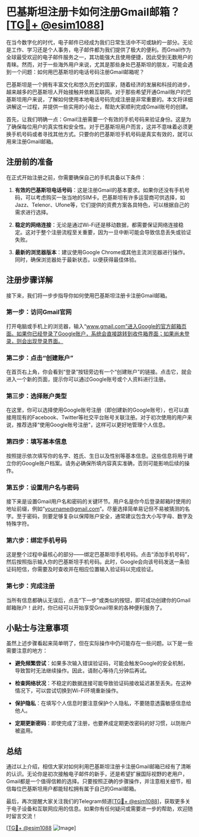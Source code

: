 # 巴基斯坦注册卡如何注册Gmail邮箱？[[TG💪+ @esim1088](https://t.me/s/esim1088)]

在当今数字化的时代，电子邮件已经成为我们日常生活中不可或缺的一部分。无论是工作、学习还是个人事务，电子邮件都为我们提供了极大的便利。而Gmail作为全球最受欢迎的电子邮件服务之一，其功能强大且使用便捷，因此受到无数用户的青睐。然而，对于一些海外用户来说，尤其是那些身处巴基斯坦的朋友，可能会遇到一个问题：如何用巴基斯坦的电话号码注册Gmail邮箱呢？

巴基斯坦是一个拥有丰富文化和悠久历史的国家，随着经济的发展和科技的进步，越来越多的巴基斯坦人开始接触并依赖互联网。对于那些希望开通Gmail账户的巴基斯坦用户来说，了解如何使用本地电话号码完成注册是非常重要的。本文将详细讲解这一过程，并提供一些实用的小贴士，帮助大家顺利完成Gmail账号的创建。

首先，让我们明确一点：Gmail注册需要一个有效的手机号码来验证身份。这是为了确保每位用户的真实性和安全性。对于巴基斯坦用户而言，这并不意味着必须更换手机号码或者寻找其他方式。只要你的巴基斯坦手机号码是真实有效的，就可以用来注册Gmail邮箱。

## 注册前的准备

在正式开始注册之前，你需要确保自己的手机具备以下条件：

1. **有效的巴基斯坦电话号码**：这是注册Gmail的基本要求。如果你还没有手机号码，可以考虑购买一张当地的SIM卡。巴基斯坦有许多运营商可供选择，如Jazz、Telenor、Ufone等，它们提供的资费方案各具特色，可以根据自己的需求进行选择。

2. **稳定的网络连接**：无论是通过Wi-Fi还是移动数据，都需要保证网络连接稳定。这对于整个注册流程至关重要，因为一旦中断可能会导致信息丢失或验证失败。

3. **最新的浏览器版本**：建议使用Google Chrome或其他主流浏览器进行操作。同时，确保浏览器处于最新状态，以便获得最佳体验。

## 注册步骤详解

接下来，我们将一步步指导你如何使用巴基斯坦注册卡注册Gmail邮箱。

### 第一步：访问Gmail官网

打开电脑或手机上的浏览器，输入“www.gmail.com”进入Google的官方邮箱页面。如果你已经登录了Google账户，系统会直接跳转到收件箱界面；如果尚未登录，则会出现登录界面。

### 第二步：点击“创建账户”

在首页右上角，你会看到“登录”按钮旁边有一个“创建账户”的链接。点击它，就会进入一个新的页面，提示你可以通过Google账号或个人资料进行注册。

### 第三步：选择账户类型

在这里，你可以选择使用Google账号注册（即创建新的Google账号），也可以直接用现有的Facebook、Twitter等社交平台账号关联注册。对于初次使用的用户来说，推荐选择“使用Google账号注册”，这样可以更好地管理个人信息。

### 第四步：填写基本信息

按照提示依次填写你的名字、姓氏、生日以及性别等基本信息。这些信息将用于建立你的Google账户档案。请务必确保所填内容真实准确，否则可能影响后续的操作。

### 第五步：设置用户名与密码

接下来是设置Gmail用户名和密码的关键环节。用户名是你今后登录邮箱时使用的地址前缀，例如“yourname@gmail.com”。尽量选择简单易记但不易被猜测的名字。至于密码，则要足够复杂以保障账户安全，通常建议包含大小写字母、数字及特殊字符。

### 第六步：绑定手机号码

这是整个过程中最核心的部分——绑定巴基斯坦手机号码。点击“添加手机号码”，然后按照指示输入你的巴基斯坦手机号码。此时，Google会向该号码发送一条验证码短信，你需要及时查收并在相应位置输入验证码以完成验证。

### 第七步：完成注册

当所有信息都确认无误后，点击“下一步”或类似的按钮，即可成功创建你的Gmail邮箱账户！此时，你已经可以开始享受Gmail带来的各种便利服务了。

## 小贴士与注意事项

虽然上述步骤看起来简单明了，但在实际操作中仍可能存在一些问题。以下是一些需要注意的地方：

- **避免频繁尝试**：如果多次输入错误验证码，可能会触发Google的安全机制，导致暂时无法继续操作。因此，请耐心等待几分钟后再试。
  
- **检查网络状况**：不稳定的数据连接可能导致验证码接收延迟甚至丢失。在这种情况下，可以尝试切换到Wi-Fi环境重新操作。

- **保护隐私**：在填写个人信息时要注意保护个人隐私，不要随意透露敏感信息给他人。

- **定期更新密码**：即使完成了注册，也要养成定期更改密码的好习惯，以防账户被盗用。

## 总结

通过以上介绍，相信大家对如何利用巴基斯坦注册卡注册Gmail邮箱已经有了清晰的认识。无论你是初次接触电子邮件的新手，还是希望扩展国际视野的老用户，Gmail都是一个值得信赖的选择。只要按照正确的步骤操作，并注意相关细节，相信每位巴基斯坦用户都能轻松拥有属于自己的Gmail邮箱。

最后，再次提醒大家关注我们的Telegram频道[[TG💪+ @esim1088](https://t.me/s/esim1088)]，获取更多关于电子设备和互联网应用的信息。如果你有任何疑问或需要进一步的帮助，欢迎随时留言交流！

[[TG💪+ @esim1088](https://t.me/s/esim1088) ![Image](https://i.postimg.cc/4NQfJmqS/Snipaste-2025-05-13-00-14-12.png)]